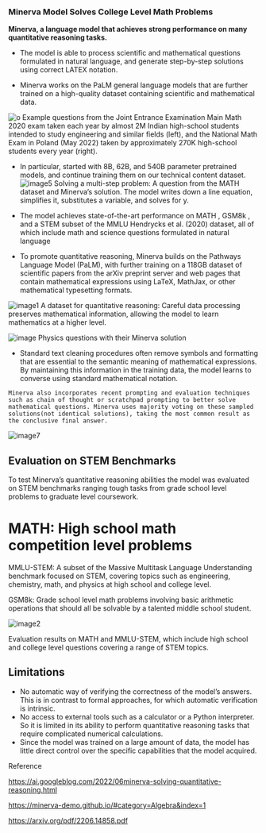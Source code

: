 

### Minerva Model Solves College Level Math Problems



**Minerva, a language model that achieves strong performance on many quantitative reasoning
tasks.**
* The model is able to process scientific and mathematical questions formulated in natural language,
and generate step-by-step solutions using correct LATEX notation.

* Minerva works on  the PaLM general language models  that are further trained on a high-quality dataset containing scientific and mathematical data. 

![o](https://user-images.githubusercontent.com/91752852/181919135-5661e4a7-1f68-4d8b-b1f1-7428c9a8652d.png)
Example questions from the Joint Entrance Examination Main Math 2020 exam taken each year by almost 2M Indian high-school students intended to study engineering and similar fields (left), and the National Math Exam in Poland (May 2022) taken by approximately 270K high-school students every year (right).

* In particular, started with 8B, 62B,
and 540B parameter pretrained models, and continue training them on our technical content dataset.
![image5](https://user-images.githubusercontent.com/91752852/181919184-541cf740-0905-4dec-a2a3-df6ececa9eeb.png)
Solving a multi-step problem: A question from the MATH dataset and Minerva’s solution. The model writes down a line equation, simplifies it, substitutes a variable, and solves for y.

 * The model achieves state-of-the-art performance on MATH , GSM8k , and a STEM subset of the MMLU Hendrycks et al. (2020) dataset, all of which include math and science questions formulated in natural language

 * To promote quantitative reasoning, Minerva builds on the Pathways Language Model (PaLM), with further training on a 118GB dataset of scientific papers from the arXiv preprint server and web pages that contain mathematical expressions using LaTeX, MathJax, or other mathematical typesetting formats.

![image1](https://user-images.githubusercontent.com/91752852/181919040-f0872b79-49c0-4229-a7bf-34219e9fd084.png)
A dataset for quantitative reasoning: Careful data processing preserves mathematical information, allowing the model to learn mathematics at a higher level.

![image](https://user-images.githubusercontent.com/91752852/181919495-1350ff48-f4ab-47f4-bdf8-2613b4facfea.png)
Physics questions with their Minerva solution


 * Standard text cleaning procedures often remove symbols and formatting that are essential to the semantic meaning of mathematical expressions. By maintaining this information in the training data, the model learns to converse using standard mathematical notation.


`Minerva also incorporates recent prompting and evaluation techniques such as chain of thought or scratchpad prompting to better solve mathematical questions. Minerva uses majority voting on these sampled solutions(not identical solutions), taking the most common result as the conclusive final answer.`


![image7](https://user-images.githubusercontent.com/91752852/181918892-7daa9d37-a221-4fcc-9d63-0f5d2ef2768a.gif)



## Evaluation on STEM Benchmarks

To test Minerva’s quantitative reasoning abilities the model was evaluated  on STEM benchmarks ranging tough tasks from grade school level problems to graduate level coursework.
 

<h1> MATH: High school math competition level problems</h1>


MMLU-STEM: A subset of the Massive Multitask Language Understanding benchmark focused on STEM, covering topics such as engineering, chemistry, math, and physics at high school and college level.

GSM8k: Grade school level math problems involving basic arithmetic operations that should all be solvable by a talented middle school student.

![image2](https://user-images.githubusercontent.com/91752852/181918942-4a8c59b2-456f-4583-9365-1c7c2a46acc3.png)

Evaluation results on MATH and MMLU-STEM, which include high school and college level questions covering a range of STEM topics.



## Limitations 

* No automatic way of verifying the correctness of the model’s answers. This is in contrast to formal approaches, for which automatic verification is intrinsic. 
* No access to external tools such as a calculator or a Python interpreter. So it is limited in its ability to perform quantitative reasoning tasks that require complicated numerical
calculations. 
* Since the model was trained on a large amount of data, the model has little direct control over the specific capabilities that the model acquired.


Reference 

https://ai.googleblog.com/2022/06minerva-solving-quantitative-reasoning.html 

https://minerva-demo.github.io/#category=Algebra&index=1

https://arxiv.org/pdf/2206.14858.pdf

